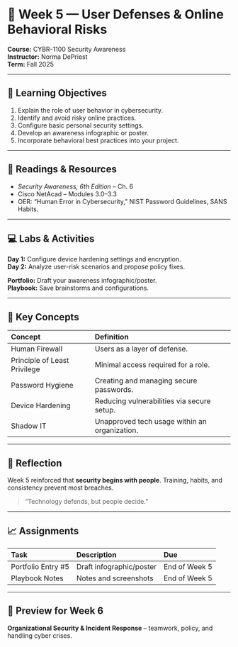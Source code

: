 # 🧠 Week 5 — User Defenses & Online Behavioral Risks

**Course:** CYBR-1100 Security Awareness  
**Instructor:** Norma DePriest  
**Term:** Fall 2025  

---

## 🎯 Learning Objectives
1. Explain the role of user behavior in cybersecurity.  
2. Identify and avoid risky online practices.  
3. Configure basic personal security settings.  
4. Develop an awareness infographic or poster.  
5. Incorporate behavioral best practices into your project.

---

## 📘 Readings & Resources
- *Security Awareness, 6th Edition* – Ch. 6  
- Cisco NetAcad – Modules 3.0–3.3  
- OER: “Human Error in Cybersecurity,” NIST Password Guidelines, SANS Habits.

---

## 💻 Labs & Activities
**Day 1:** Configure device hardening settings and encryption.  
**Day 2:** Analyze user-risk scenarios and propose policy fixes.

**Portfolio:** Draft your awareness infographic/poster.  
**Playbook:** Save brainstorms and configurations.

---

## 🧩 Key Concepts
| Concept | Definition |
|:--|:--|
| Human Firewall | Users as a layer of defense. |
| Principle of Least Privilege | Minimal access required for a role. |
| Password Hygiene | Creating and managing secure passwords. |
| Device Hardening | Reducing vulnerabilities via secure setup. |
| Shadow IT | Unapproved tech usage within an organization. |

---

## 🧠 Reflection
Week 5 reinforced that **security begins with people**. Training, habits, and consistency prevent most breaches.

> “Technology defends, but people decide.”

---

## 📈 Assignments
| Task | Description | Due |
|:--|:--|:--|
| Portfolio Entry #5 | Draft infographic/poster | End of Week 5 |
| Playbook Notes | Notes and screenshots | End of Week 5 |

---

## 🔮 Preview for Week 6
**Organizational Security & Incident Response** – teamwork, policy, and handling cyber crises.
